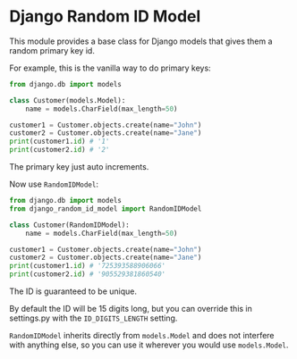 # Django Random ID Model

This module provides a base class for Django models that gives them a random
primary key id.

For example, this is the vanilla way to do primary keys:

```python
from django.db import models

class Customer(models.Model):
    name = models.CharField(max_length=50)

customer1 = Customer.objects.create(name="John")
customer2 = Customer.objects.create(name="Jane")
print(customer1.id) # '1'
print(customer2.id) # '2'
```

The primary key just auto increments.

Now use `RandomIDModel`:

```python
from django.db import models
from django_random_id_model import RandomIDModel

class Customer(RandomIDModel):
    name = models.CharField(max_length=50)

customer1 = Customer.objects.create(name="John")
customer2 = Customer.objects.create(name="Jane")
print(customer1.id) # '725393588906066'
print(customer2.id) # '905529381860540'
```

The ID is guaranteed to be unique.

By default the ID will be 15 digits long, but you can override this in
settings.py with the `ID_DIGITS_LENGTH` setting.

`RandomIDModel` inherits directly from `models.Model` and does not interfere
with anything else, so you can use it wherever you would use `models.Model`. 
